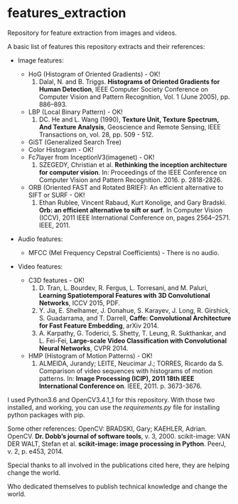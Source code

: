 # features_extraction

Repository for feature extraction from images and videos.

A basic list of features this repository extracts and their references:

* Image features:
  - HoG (Histogram of Oriented Gradients) - OK!
    1. Dalal, N. and B. Triggs. **Histograms of Oriented Gradients for Human Detection**, IEEE Computer Society Conference on Computer Vision and Pattern Recognition, Vol. 1 (June 2005), pp. 886–893.
  - LBP (Local Binary Pattern) - OK!
    1. DC. He and L. Wang (1990), **Texture Unit, Texture Spectrum, And Texture Analysis**, Geoscience and Remote Sensing, IEEE Transactions on, vol. 28, pp. 509 - 512.
  - GiST (Generalized Search Tree)
  - Color Histogram - OK!
  - Fc7layer from InceptionV3(imagenet) - OK!
    1. SZEGEDY, Christian et al. **Rethinking the inception architecture for computer vision**. In: Proceedings of the IEEE Conference on Computer Vision and Pattern Recognition. 2016. p. 2818-2826.
  - ORB (Oriented FAST and Rotated BRIEF): An efficient alternative to SIFT or SURF - OK!
    1. Ethan Rublee, Vincent Rabaud, Kurt Konolige, and Gary Bradski. **Orb: an efficient alternative to sift or surf**. In Computer Vision (ICCV), 2011 IEEE International Conference on, pages 2564–2571. IEEE, 2011.

* Audio features:
  - MFCC (Mel Frequency Cepstral Coefficients) - There is no audio.

* Video features:
  - C3D features - OK!
    1. D. Tran, L. Bourdev, R. Fergus, L. Torresani, and M. Paluri, **Learning Spatiotemporal Features with 3D Convolutional Networks**, ICCV 2015, PDF.
    2. Y. Jia, E. Shelhamer, J. Donahue, S. Karayev, J. Long, R. Girshick, S. Guadarrama, and T. Darrell, **Caffe: Convolutional Architecture for Fast Feature Embedding**, arXiv 2014.
    3. A. Karpathy, G. Toderici, S. Shetty, T. Leung, R. Sukthankar, and L. Fei-Fei, **Large-scale Video Classification with Convolutional Neural Networks**, CVPR 2014.
  - HMP (Histogram of Motion Patterns) - OK!
    1. ALMEIDA, Jurandy; LEITE, Neucimar J.; TORRES, Ricardo da S. Comparison of video sequences with histograms of motion patterns. In: **Image Processing (ICIP), 2011 18th IEEE International Conference on**. IEEE, 2011. p. 3673-3676.



I used Python3.6 and OpenCV3.4.1_1 for this repository.
With those two installed, and working, you can use the *requirements.py* file for
installing python packages with pip.

Some other references:
  OpenCV: BRADSKI, Gary; KAEHLER, Adrian. OpenCV. **Dr. Dobb’s journal of software tools**, v. 3, 2000.
  scikit-image: VAN DER WALT, Stefan et al. **scikit-image: image processing in Python**. PeerJ, v. 2, p. e453, 2014.


Special thanks to all involved in the publications cited here, they are helping change the world.

Who dedicated themselves to publish technical knowledge and
change the world.
